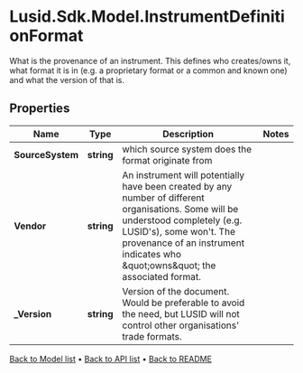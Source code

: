 # Lusid.Sdk.Model.InstrumentDefinitionFormat
What is the provenance of an instrument. This defines who creates/owns it, what format it is in (e.g. a proprietary format or a common and known one)              and what the version of that is.

## Properties

Name | Type | Description | Notes
------------ | ------------- | ------------- | -------------
**SourceSystem** | **string** | which source system does the format originate from | 
**Vendor** | **string** | An instrument will potentially have been created by any number of different organisations. Some will be understood completely (e.g. LUSID&#39;s), some won&#39;t.              The provenance of an instrument indicates who \&quot;owns\&quot; the associated format. | 
**_Version** | **string** | Version of the document. Would be preferable to avoid the need, but LUSID will not control other organisations&#39; trade formats. | 

[Back to Model list](../README.md#documentation-for-models) &#8226; [Back to API list](../README.md#documentation-for-api-endpoints) &#8226; [Back to README](../README.md)


